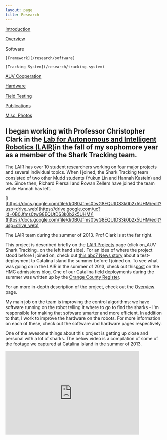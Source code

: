 ```yaml
---
layout: page
title: Research
---
```


[Introduction](/research)

[Overview](/research/overview)

Software 

    [Framework](/research/software)  

    [Tracking System](/research/tracking-system)  

   [AUV Cooperation](/research/auv-cooperation)  

[Hardware](/research/hardware)

[Field Testing](/research/field-testing)

[Publications](/research/publications)

[Misc. Photos](/research/misc)

## I began working with Professor Christopher Clark in the [Lab for Autonomous and Intelligent Robotics (LAIR)](http://newwww.hmc.edu/lair)in the fall of my sophomore year as a member of the Shark Tracking team. 

The LAIR has over 10 student researchers working on four major projects and several individual topics. When I joined, the Shark Tracking team consisted of two other Mudd students (Yukun Lin and Hannah Kastein) and me. Since then, Richard Piersall and Rowan Zellers have joined the team while Hannah has left. 

[![https://docs.google.com/file/d/0B0Jfms0twG8EQUtDS3k0b2x5UHM/edit?usp=drive_web](https://drive.google.com/uc?id=0B0Jfms0twG8EQUtDS3k0b2x5UHM)](https://docs.google.com/file/d/0B0Jfms0twG8EQUtDS3k0b2x5UHM/edit?usp=drive_web)

The LAIR team during the summer of 2013. Prof Clark is at the far right.

This project is described briefly on the [LAIR Projects](http://newwww.hmc.edu/lair/projects.html) page (click on_AUV Shark Tracking_ on the left hand side). For an idea of where the project stood before I joined on, check out [this abc7 News story](http://abclocal.go.com/kabc/story?section=news/local/los_angeles&id=8823629) about a test-deployment to Catalina Island the summer before I joined on. To see what was going on in the LAIR in the summer of 2013, check out this[post](http://newwww.hmc.edu/admission/2013/07/robots/) on the HMC admissions blog. One of our Catalina field deployments during the summer was written up by the [Orange County Register](https://drive.google.com/file/d/0B0Jfms0twG8EQ081X0NtTW5yWm8/edit?usp=sharing).

For an more in-depth description of the project, check out the [Overview](/research/overview) page.

My main job on the team is improving the control algorithms: we have software running on the robot telling it where to go to find the sharks - I'm responsible for making that software smarter and more efficient. In addition to that, I work to improve the hardware on the robots. For more information on each of these, check out the software and hardware pages respectively. 

One of the awesome things about this project is getting up close and personal with a lot of sharks. The below video is a compilation of some of the footage we captured at Catalina Island in the summer of 2013. 

<iframe width="425" height="265" frameborder="0" allowfullscreen="true" src="https://docs.google.com/file/d/0B0Jfms0twG8ENVUzczF4cTlHdmM/preview">
                </iframe>
